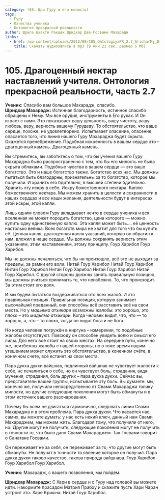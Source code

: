 ```yaml
---
category: (08. Шри Гуру и его милость)
tags:
  - Гуру
  - Качества ученика
  - Онтология прекрасной реальности
author: Шрила Бхакти Ракшак Шридхар Дев-Госвами Махарадж
links:
  - href: /wp-content/uploads/2012/08/105_OntologiyaPR_2.7_SridharMj_Dragotsennyy_nektar_nastavleniy_uchitelya1.mp3
    title: Скачать аудиозапись в mp3 (9 мин 21 сек, размер 5 Мб)
---
```


# 105. Драгоценный нектар наставлений учителя. Онтология прекрасной реальности, часть 2.7

**Ученик:** Спасибо вам большое Махарадж, спасибо.\
**Шридхар Махарадж:** Истинная благодарность, истинное спасибо обращены к Нему. Мы все орудия, инструменты в Его руках. И Он играет с нами. Это показывает вашу цельность, вашу чистоту, вашу любовь, веру, верность вашему Гурудеву. То обстоятельство, что ваше сердце, похоже, не удовлетворено. Испытывает опасение, опасение, опасается того, что линия нашего Гуру Махараджа будет скрыта. Окажется пренебрежение. Подобная искренность в вашем сердце это – драгоценный камень. Драгоценный камень.

Вы стремитесь, вы заботитесь о том, что бы учения вашего Гуру Махараджа было распространенно с тем, что бы его милость не была скрыта облаками. Подобные чувства в вашем сердце — это ваше богатство. Это и наше богатство также. Богатство всех нас. Мы должны пытаться быть благодарны, признательны за то богатство, которое мы получили. И хранить его бдительно, в высшей степени бдительно. Хранить эту искру в себе. Искру божественного нектара. Каплю божественного нектара. Мы можем хранить в целости и сохранности в наших сердцах и все наши желания, деятельности будут в интересах этой искры, этой капли.

Лишь одним словом Гуру вкладывает нечто в сердце ученика и вся вселенная не может породить богатство, цена которого — можно купить одну единственную каплю. Эта капля может быть…. её ценность настолько велика. Всех богатств мира не хватит для того что бы купить её. Ценная капля, драгоценная капля указаний, которую он обратил к нам, вложил в наше сердце. Мы должны сохранять верность этим указаниям, этим наставлениям, этому принципу. Гоур Харибол Гоур Харибол.

Мы не должны печалиться, что бы ни произошло, всё это не выходит за пределы, за рамки его воли. Нитай Гоур Харибол Нитай Гоур Харибол Нитай Гоур Харибол Нитай Гоур Харибол Нитай Гоур Харибол Нитай Гоур Харибол. С другой стороны должны занять правильную позицию, мы должны учиться принимать то, что неизбежно. То, что происходит. За этим стоит его воля.

И мы будем пытаться воздерживаться ото всех жалоб. И это правильная позиция. Правильная позиция, которую занимает высочайший преданный, они способны всё расставить всё на свои места. Но у *мадьяма атхикари* возможны жалобы: это хорошо, это плохо – это *мадьяма атхикари.* Когда человек видит, что, что — то хорошо, а, что – то плохо, когда он видит бога и не бога.

Но когда человек погружён в ниргуна – измерении, то подобные жалобы отсутствуют. Повсюду он способен увидеть волю и смысл его лилы. Для него всё стоит на своих местах. На середине пути, конечно же, неизбежны жалобы с нашей стороны, но в тоже время нашим утешением может служить это обстоятельство, в конечном счёте, в конечном счете, всё встанет на свои места.

Пара дукха дукхи вайшнав, подлинный вайшнав не чувствует жалости к себе, не печалиться о себе, но он чувствует боль, страдания, видя мучения, страдания, боль других – пара дукха дукхи. Сейчас вы, представители вашей группы, испытываете эту боль. Вы думаете: мы, конечно же, получили непосредственно от Свами Махараджа толику милости, но другие следующие поколения могут быть обмануты и в этом источник вашего разочарования.

Почему бы всем не двигаться гармонично, следовать линии Свами Махараджа и в этом проблема. Пара дукха дукхи. Что касается нас самих, вы можете думать: у нас есть некий ключ, данный нам Свами Махараджем, мы можем жить. Благодаря тому, что получили от него, но. Другие могут не получить, следующие поколения могут не получить в точности то, что было дано Свами Махараджем. Так Госвами говорит о Санатане Госвами.

Он переживает не за себя, он переживает за то, что другие могут быть обмануты. Не получат в точности то явление которое он получил. Пара дукха дукхи таково качество, такова природа вайшнава. Гоур Харибол Гоур Харибол Гоур Харибол.

**Ученик:** Махарадж, с вашего позволения, мы пойдём.

**Шридхар Махарадж:** С Хари в сердце и с Гуру над головой вы можете идти. Накормите прасадом Матрия Прабху и скажите пусть Хари Чаран устроит это. Харе Кришна. Нитай Гоур Харибол.

